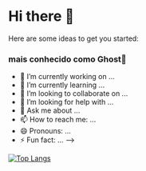 # Hi there 👋




Here are some ideas to get you started:
 ### mais conhecido como Ghost👻 
- 🔭 I’m currently working on ...
- 🌱 I’m currently learning ...
- 👯 I’m looking to collaborate on ...
- 🤔 I’m looking for help with ...
- 💬 Ask me about ...
- 📫 How to reach me: ...
- 😄 Pronouns: ...
- ⚡ Fun fact: ...
-->

[![Top Langs](https://github-readme-stats.vercel.app/api/top-langs/?username=FELIPESANTACRUZ&layout=compact)](https://github.com/FELIPESANTACRUZ/github-readme-stats)
